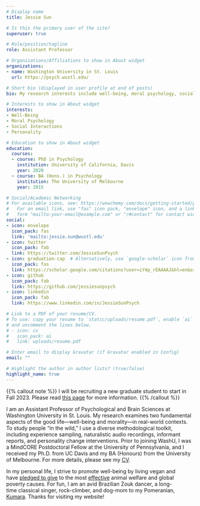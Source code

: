 ```yaml
---
# Display name
title: Jessie Sun

# Is this the primary user of the site?
superuser: true

# Role/position/tagline
role: Assistant Professor

# Organizations/Affiliations to show in About widget
organizations:
- name: Washington University in St. Louis
  url: https://psych.wustl.edu/

# Short bio (displayed in user profile at end of posts)
bio: My research interests include well-being, moral psychology, social interactions, and personality.

# Interests to show in About widget
interests:
- Well-Being
- Moral Psychology
- Social Interactions
- Personality

# Education to show in About widget
education:
  courses:
  - course: PhD in Psychology
    institution: University of California, Davis
    year: 2020
  - course: BA (Hons.) in Psychology
    institution: The University of Melbourne
    year: 2015

# Social/Academic Networking
# For available icons, see: https://wowchemy.com/docs/getting-started/page-builder/#icons
#   For an email link, use "fas" icon pack, "envelope" icon, and a link in the
#   form "mailto:your-email@example.com" or "/#contact" for contact widget.
social:
- icon: envelope
  icon_pack: fas
  link: 'mailto:jessie.sun@wustl.edu'
- icon: twitter
  icon_pack: fab
  link: https://twitter.com/JessieSunPsych
- icon: graduation-cap  # Alternatively, use `google-scholar` icon from `ai` icon pack
  icon_pack: fas
  link: https://scholar.google.com/citations?user=iY4p_rEAAAAJ&hl=en&oi=ao
- icon: github
  icon_pack: fab
  link: https://github.com/jessiesunpsych
- icon: linkedin
  icon_pack: fab
  link: https://www.linkedin.com/in/JessieSunPsych

# Link to a PDF of your resume/CV.
# To use: copy your resume to `static/uploads/resume.pdf`, enable `ai` icons in `params.toml`, 
# and uncomment the lines below.
# - icon: cv
#   icon_pack: ai
#   link: uploads/resume.pdf

# Enter email to display Gravatar (if Gravatar enabled in Config)
email: ""

# Highlight the author in author lists? (true/false)
highlight_name: true
---
```


{{% callout note %}}
I will be recruiting a new graduate student to start in Fall 2023. Please read [this page](https://jessiesun.me/post/gradrecruitment/) for more information.
{{% /callout %}}

I am an Assistant Professor of Psychological and Brain Sciences at Washington University in St. Louis. My research examines two fundamental aspects of the good life—well-being and morality—in real-world contexts. To study people “in the wild,” I use a diverse methodological toolkit, including experience sampling, naturalistic audio recordings, informant reports, and personality change interventions. Prior to joining WashU, I was a MindCORE Postdoctoral Fellow at the University of Pennsylvania, and I received my Ph.D. from UC Davis and my BA (Honours) from the University of Melbourne. For more details, please see my [CV](https://www.dropbox.com/s/ihztn8ux7bxfwxx/Sun_CV.pdf?raw=1).

In my personal life, I strive to promote well-being by living vegan and have [pledged to give](https://www.givingwhatwecan.org/about-us/members/#the-pledge-and-further-pledge-members) to the most [effective](https://www.ted.com/talks/peter_singer_the_why_and_how_of_effective_altruism) animal welfare and global poverty causes. For fun, I am an avid Brazilian Zouk dancer, a long-time classical singer, rock-climber, and dog-mom to my Pomeranian, [Kumara](https://www.dropbox.com/s/blb7q7yv5ed55bs/kumara.jpeg?dl=0). Thanks for visiting my website!
